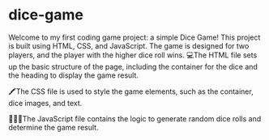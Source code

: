 # dice-game
Welcome to my first coding game project: a simple Dice Game! This project is built using HTML, CSS, and JavaScript. The game is designed for two players, and the player with the higher dice roll wins.
💻The HTML file sets up the basic structure of the page, including the container for the dice and the heading to display the game result.

🖍The CSS file is used to style the game elements, such as the container, dice images, and text.

🤸🏻‍♀️The JavaScript file contains the logic to generate random dice rolls and determine the game result.
